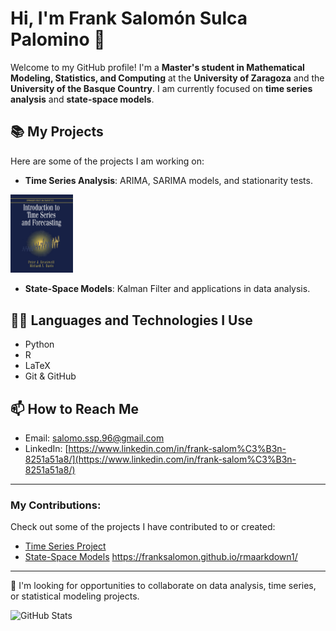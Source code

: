 # Hi, I'm Frank Salomón Sulca Palomino 👋

Welcome to my GitHub profile! I'm a **Master's student in Mathematical Modeling, Statistics, and Computing** at the **University of Zaragoza** and the **University of the Basque Country**. I am currently focused on **time series analysis** and **state-space models**.

## 📚 My Projects

Here are some of the projects I am working on:

- **Time Series Analysis**: ARIMA, SARIMA models, and stationarity tests.
<img src="https://github.com/franksalomon/franksalomon/blob/main/978-1-4757-2526-1.jpeg" alt="Series Temporales" width="100" />

- **State-Space Models**: Kalman Filter and applications in data analysis.

## 🧑‍💻 Languages and Technologies I Use

- Python
- R
- LaTeX
- Git & GitHub

## 📫 How to Reach Me

- Email: [salomo.ssp.96@gmail.com](mailto:salomo.ssp.96@gmail.com)
- LinkedIn: [https://www.linkedin.com/in/frank-salom%C3%B3n-8251a51a8/](https://www.linkedin.com/in/frank-salom%C3%B3n-8251a51a8/)

---

### My Contributions:

Check out some of the projects I have contributed to or created:

- [Time Series Project](https://franksalomon.github.io/rmaarkdown1/)
- [State-Space Models](https://github.com/username/modelos-espacio-estado)
https://franksalomon.github.io/rmaarkdown1/
---

🔭 I'm looking for opportunities to collaborate on data analysis, time series, or statistical modeling projects.

<!-- Here you can include a GitHub stats graphic (optional) -->
![GitHub Stats](https://github-readme-stats.vercel.app/api?username=franksalomonsulca&show_icons=true&count_private=true&hide=prs)
